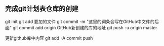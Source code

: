 ## 完成git计划表仓库的创建

git  init
git add 要加的文件
git commit -m "这里的词条会写在GitHub中文件的后面"
git commit add origin GitHub新创建的库的地址
git push -u origin master

更新github库中内容
git add -A
commit
push